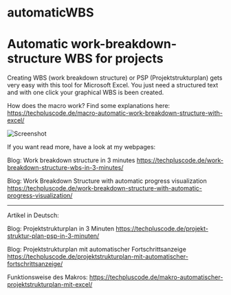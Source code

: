 # automaticWBS
Automatic work-breakdown-structure WBS for projects
===================================================

Creating WBS (work breakdown structure) or PSP (Projektstrukturplan) gets very easy with this tool for Microsoft Excel.
You just need a structured text and with one click your graphical WBS is been created.

How does the macro work? Find some explanations here:
https://techpluscode.de/macro-automatic-work-breakdown-structure-with-excel/

![Screenshot](https://i2.wp.com/techpluscode.de/wp-content/uploads/2020/01/psm_titelbild.jpg?w=1380&ssl=1)


If you want read more, have a look at my webpages:

Blog: Work breakdown structure in 3 minutes
https://techpluscode.de/work-breakdown-structure-wbs-in-3-minutes/

Blog: Work Breakdown Structure with automatic progress visualization
https://techpluscode.de/work-breakdown-structure-with-automatic-progress-visualization/

------------------------------------------------------------------------------------------------------

Artikel in Deutsch:

Blog: Projektstrukturplan in 3 Minuten
https://techpluscode.de/projekt-struktur-plan-psp-in-3-minuten/

Blog: Projektstrukturplan mit automatischer Fortschrittsanzeige
https://techpluscode.de/projektstrukturplan-mit-automatischer-fortschrittsanzeige/

Funktionsweise des Makros:
https://techpluscode.de/makro-automatischer-projektstrukturplan-mit-excel/
